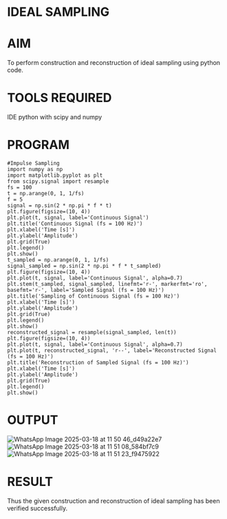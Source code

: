 # IDEAL SAMPLING
# AIM
To perform construction and reconstruction of ideal sampling using python code.

# TOOLS REQUIRED
IDE python with scipy and numpy

# PROGRAM
```
#Impulse Sampling
import numpy as np
import matplotlib.pyplot as plt
from scipy.signal import resample
fs = 100
t = np.arange(0, 1, 1/fs) 
f = 5
signal = np.sin(2 * np.pi * f * t)
plt.figure(figsize=(10, 4))
plt.plot(t, signal, label='Continuous Signal')
plt.title('Continuous Signal (fs = 100 Hz)')
plt.xlabel('Time [s]')
plt.ylabel('Amplitude')
plt.grid(True)
plt.legend()
plt.show()
t_sampled = np.arange(0, 1, 1/fs)
signal_sampled = np.sin(2 * np.pi * f * t_sampled)
plt.figure(figsize=(10, 4))
plt.plot(t, signal, label='Continuous Signal', alpha=0.7)
plt.stem(t_sampled, signal_sampled, linefmt='r-', markerfmt='ro', basefmt='r-', label='Sampled Signal (fs = 100 Hz)')
plt.title('Sampling of Continuous Signal (fs = 100 Hz)')
plt.xlabel('Time [s]')
plt.ylabel('Amplitude')
plt.grid(True)
plt.legend()
plt.show()
reconstructed_signal = resample(signal_sampled, len(t))
plt.figure(figsize=(10, 4))
plt.plot(t, signal, label='Continuous Signal', alpha=0.7)
plt.plot(t, reconstructed_signal, 'r--', label='Reconstructed Signal (fs = 100 Hz)')
plt.title('Reconstruction of Sampled Signal (fs = 100 Hz)')
plt.xlabel('Time [s]')
plt.ylabel('Amplitude')
plt.grid(True)
plt.legend()
plt.show()
```
# OUTPUT
![WhatsApp Image 2025-03-18 at 11 50 46_d49a22e7](https://github.com/user-attachments/assets/95751fad-0b2c-4977-ace1-dd34df2a7cdc)
![WhatsApp Image 2025-03-18 at 11 51 08_584bf7c9](https://github.com/user-attachments/assets/aaf304d2-0270-4709-95b5-eaeccd1e6517)
![WhatsApp Image 2025-03-18 at 11 51 23_f9475922](https://github.com/user-attachments/assets/a076ca76-83a5-49c8-bc38-3ce62e7f999a)

# RESULT
Thus the given construction and reconstruction of ideal sampling has been verified successfully.
